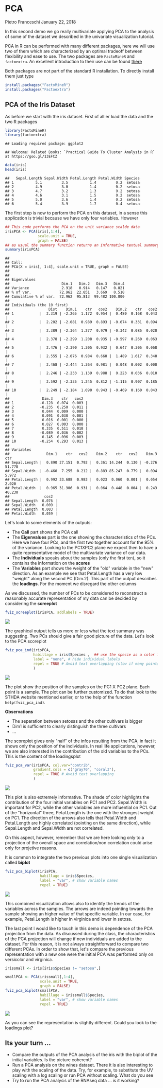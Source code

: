 PCA
================
Pietro Franceschi
January 22, 2018

In this second demo we go really multivariate applying PCA to the analysis of some of the dataset we described in the univariate visualization tutorial.

PCA in R can be performed with many different packages, here we will use two of them which are characterized by an optimal tradeoff between flexibility and ease to use. The two packages are `FactoMineR` and `factoextra`. An excellent introduction to their use can be found [there](http://www.sthda.com/english/wiki/factoextra-r-package-easy-multivariate-data-analyses-and-elegant-visualization)

Both packages are not part of the standard R installation. To directly install them just type

``` r
install.packages("FactoMineR")
install.packages("Factoextra")
```

PCA of the Iris Dataset
-----------------------

As before we start with the iris dataset. First of all er load the data and the two R packages

``` r
library(FactoMineR)
library(factoextra)
```

    ## Loading required package: ggplot2

    ## Welcome! Related Books: `Practical Guide To Cluster Analysis in R` at https://goo.gl/13EFCZ

``` r
data(iris)
head(iris)
```

    ##   Sepal.Length Sepal.Width Petal.Length Petal.Width Species
    ## 1          5.1         3.5          1.4         0.2  setosa
    ## 2          4.9         3.0          1.4         0.2  setosa
    ## 3          4.7         3.2          1.3         0.2  setosa
    ## 4          4.6         3.1          1.5         0.2  setosa
    ## 5          5.0         3.6          1.4         0.2  setosa
    ## 6          5.4         3.9          1.7         0.4  setosa

The first step is now to perform the PCA on this dataset, in a sense this application is trivial because we have only four variables. However

``` r
## This code performs the PCA on the unit variance scalde data
irisPCA <- PCA(iris[,1:4],
               scale.unit = TRUE,
               graph = FALSE)
## as usual the summary function returns an informative textual summary of the results
summary(irisPCA)
```

    ## 
    ## Call:
    ## PCA(X = iris[, 1:4], scale.unit = TRUE, graph = FALSE) 
    ## 
    ## 
    ## Eigenvalues
    ##                        Dim.1   Dim.2   Dim.3   Dim.4
    ## Variance               2.918   0.914   0.147   0.021
    ## % of var.             72.962  22.851   3.669   0.518
    ## Cumulative % of var.  72.962  95.813  99.482 100.000
    ## 
    ## Individuals (the 10 first)
    ##                  Dist    Dim.1    ctr   cos2    Dim.2    ctr   cos2  
    ## 1            |  2.319 | -2.265  1.172  0.954 |  0.480  0.168  0.043 |
    ## 2            |  2.202 | -2.081  0.989  0.893 | -0.674  0.331  0.094 |
    ## 3            |  2.389 | -2.364  1.277  0.979 | -0.342  0.085  0.020 |
    ## 4            |  2.378 | -2.299  1.208  0.935 | -0.597  0.260  0.063 |
    ## 5            |  2.476 | -2.390  1.305  0.932 |  0.647  0.305  0.068 |
    ## 6            |  2.555 | -2.076  0.984  0.660 |  1.489  1.617  0.340 |
    ## 7            |  2.468 | -2.444  1.364  0.981 |  0.048  0.002  0.000 |
    ## 8            |  2.246 | -2.233  1.139  0.988 |  0.223  0.036  0.010 |
    ## 9            |  2.592 | -2.335  1.245  0.812 | -1.115  0.907  0.185 |
    ## 10           |  2.249 | -2.184  1.090  0.943 | -0.469  0.160  0.043 |
    ##               Dim.3    ctr   cos2  
    ## 1            -0.128  0.074  0.003 |
    ## 2            -0.235  0.250  0.011 |
    ## 3             0.044  0.009  0.000 |
    ## 4             0.091  0.038  0.001 |
    ## 5             0.016  0.001  0.000 |
    ## 6             0.027  0.003  0.000 |
    ## 7             0.335  0.511  0.018 |
    ## 8            -0.089  0.036  0.002 |
    ## 9             0.145  0.096  0.003 |
    ## 10           -0.254  0.293  0.013 |
    ## 
    ## Variables
    ##                 Dim.1    ctr   cos2    Dim.2    ctr   cos2    Dim.3    ctr
    ## Sepal.Length |  0.890 27.151  0.792 |  0.361 14.244  0.130 | -0.276 51.778
    ## Sepal.Width  | -0.460  7.255  0.212 |  0.883 85.247  0.779 |  0.094  5.972
    ## Petal.Length |  0.992 33.688  0.983 |  0.023  0.060  0.001 |  0.054  2.020
    ## Petal.Width  |  0.965 31.906  0.931 |  0.064  0.448  0.004 |  0.243 40.230
    ##                cos2  
    ## Sepal.Length  0.076 |
    ## Sepal.Width   0.009 |
    ## Petal.Length  0.003 |
    ## Petal.Width   0.059 |

Let's look to some elements of the outputs:

-   The **Call** part shows the PCA call
-   The **Eigenvalues** part is the one showing the characteristics of the PCs. Here we have four PCs, and the first two together account for the 95% of the variance. Looking to the PC1XPC2 plane we expect then to have a quite representative model of the multivariate variance of our data.
-   The **Individuals** speaks about the samples (only the first ten), so it contains the information on the **scores**
-   The **Variables** part shows the weight of the "old" variable in the "new" direction. As an example we see that Petal.Length has a very low "weight" along the second PC (Dim.2). This part of the output describes the **loadings**. For the moment we disregard the other columns

As we discussed, the number of PCs to be considered to reconstruct a reasonably accurate representation of my data can be decided by considering the **screeplot**

``` r
fviz_screeplot(irisPCA, addlabels = TRUE)
```

![](figs/pcaunnamed-chunk-4-1.png)

The graphical output tells us more or less what the text summary was suggesting. Two PCs should give a fair good picture of the data. Let's look to the PCA scoreplot

``` r
fviz_pca_ind(irisPCA, 
             habillage = iris$Species ,  ## use the specie as a color for the display
             label = "none", # hide individual labels
             repel = TRUE # Avoid text overlapping (slow if many points)
             )
```

![](figs/pcaunnamed-chunk-5-1.png)

The plot show the position of the samples on the PC1 X PC2 plane. Each point is a sample. The plot can be further customized. To do that look to the STHDA website mentioned earlier, or to the help of the function `help(fviz_pca_ind)`.

**Observations**

-   The separation between setosas and the other cultivars is bigger
-   Dim1 is sufficient to clearly distinguish the three cultivars
-   ...

The scoreplot gives only "half" of the infos resulting from the PCA, in fact it shows only the position of the individuals. In real life applications, however, we are also interested in the contribution of the old variables to the PCs. This is the content of the loadingsplot

``` r
fviz_pca_var(irisPCA, col.var="contrib",
             gradient.cols = c("gray70", "coral3"),
             repel = TRUE # Avoid text overlapping
             )
```

![](figs/pcaunnamed-chunk-6-1.png)

This plot is also extremely informative. The shade of color highlights the contribution of the four initial variables on PC1 and PC2. Sepal.Width is important for PC2, while the other variables are more influential on PC1. Out of the "horizontal" three, Petal.Length is the one with the strongest weight on PC1. The direction of the arrows also tells that Petal.Width and Petal.Length are highly correlated (pointing on the same direction), while Sepal.Length and Sepal.Width are not correlated.

On this aspect, however, remember that we are here looking only to a projection of the overall space and correlation/non correlation could arise only for projetive reasons.

It is common to integrate the two previous plots into one single visualization called **biplot**

``` r
fviz_pca_biplot(irisPCA, 
                habillage = iris$Species,
                label = "var", # show variable names
                repel = TRUE)
```

![](figs/pcaunnamed-chunk-7-1.png)

This combined visualization allows also to identify the trends of the variables across the samples. The arrows are indeed pointing towards the sample showing an higher value of that specific variable. In our case, for example, Petal.Length is higher in virginica and lower in setosa.

The last point I would like to touch in this demo is dependence of the PCA projection from the data. As discussed during the class, the characteristics of the PCA projection will change if new individuals are added to the dataset. For this reason, it is not always straightforward to compare two different PCAs. In order to show that, let's compare the previous representation with a new one were the initial PCA was performed only on versicolor and virginica.

``` r
irissmall <- iris[iris$Species != "setosa",]

smallPCA <- PCA(irissmall[,1:4],
                scale.unit = TRUE,
                graph = FALSE)
fviz_pca_biplot(smallPCA, 
                habillage = irissmall$Species,
                label = "var", # show variable names
                repel = TRUE)
```

![](figs/pcaunnamed-chunk-8-1.png)

As you can see the representation is slightly different. Could you look to the loadings plot?

Its your turn ...
-----------------

-   Compare the outputs of the PCA analysis of the iris with the biplot of the initial variables. Is the picture coherent?
-   Run a PCA analysis on the wines dataset. There it is also interesting to play with the scaling of the data. Try, for example, to substitute the UV scaling with a log scaling or run PCA without scaling. What do you see
-   Try to run the PCA analysis of the RNAseq data ... is it working?
